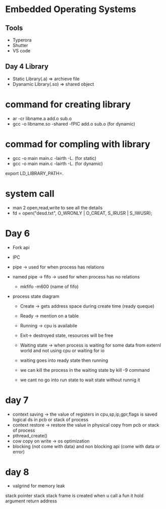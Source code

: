 # Embedded Operating Systems


## Tools

- Typerora
- Shutter
- VS code

## Day 4 Library

- Static Library(.a) => archieve file
- Dyanamic Library(.so) => shared object

# command for creating library

- ar -cr libname.a add.o sub.o
- gcc -o libname.so -shared -fPIC add.o sub.o  (for dynamic)

# commad for compling with library
-  gcc -o main main.c -lairth -L. (for static)
-  gcc -o main main.c -lairth -L. (for dynamic)

export LD_LIBRARY_PATH=.

# system call

- man 2 open,read,write to see all the details 
- fd = open("desd.txt", O_WRONLY | O_CREAT, S_IRUSR | S_IWUSR); 

# Day 6

- Fork api
- IPC
- pipe -> used for when process has relations

- named pipe -> fifo ->  used for when process has  no relations
    - mkfifo -m600 (name of fifo)

- process state diagram 
    - Create -> gets address space during create time (ready queque)
    - Ready -> mention on a table 
    - Running -> cpu is availabile
    - Exit-> destroyed state, resources will be free
    - Waiting state -> when process is waiting for some data from externl world and not using cpu or waiting for io

    - waiting goes into ready state then running
    - we can kill the process in the waiting state by kill -9 command
    - we cant no go into run state to wait state without runnig it  

# day 7 

- context saving ->  the value of registers in cpu,sp,ip,gpr,flags is saved logical ds in pcb or stack of process   
- context restore -> restore the value in physical copy from pcb or stack of process 
- pthread_create()
- cow copy on write -> os optimization 
- blocking (not come with data) and non blocking api (come with data or error) 

# day 8

- valgrind for memory leak 

stack pointer
stack
stack frame is created when u call a fun it hold argument return address


            